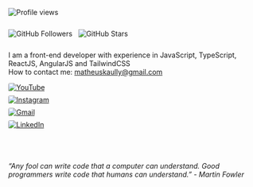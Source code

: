 ![Profile views](https://komarev.com/ghpvc/?username=matheuskaully&color=blueviolet)

<div style="display: flex; gap: 12px; padding: 12px 0;">
  <img src="https://img.shields.io/github/followers/matheuskaully?style=social" alt="GitHub Followers" />
  <img src="https://img.shields.io/github/stars/matheuskaully?style=social" alt="GitHub Stars" />
</div>

I am a front-end developer with experience in JavaScript, TypeScript, ReactJS, AngularJS and TailwindCSS  
How to contact me: matheuskaully@gmail.com

<div style="padding-bottom: 16px; display: flex; flex-direction: column; gap: 8px;">
  <a href="https://www.youtube.com/kaullygamer" target="_blank">
    <img src="https://img.shields.io/badge/YouTube-c792ea?style=for-the-badge&logo=youtube&logoColor=white" style="border-radius: 3px;" alt="YouTube" />
  </a>
  <a href="https://instagram.com/matheuskaully" target="_blank">
    <img src="https://img.shields.io/badge/Instagram-c792ea?style=for-the-badge&logo=instagram&logoColor=white" style="border-radius: 3px;" alt="Instagram" />
  </a>
  <a href="mailto:matheuskaully@gmail.com" target="_blank">
    <img src="https://img.shields.io/badge/Gmail-c792ea?style=for-the-badge&logo=gmail&logoColor=white" style="border-radius: 3px;" alt="Gmail" />
  </a>
  <a href="https://www.linkedin.com/in/matheuskaully" target="_blank">
    <img src="https://img.shields.io/badge/LinkedIn-c792ea?style=for-the-badge&logo=linkedin&logoColor=white" style="border-radius: 3px;" alt="LinkedIn" />
  </a>
</div>

<p style="padding-top: 36px; font-style: italic;">
  “Any fool can write code that a computer can understand. Good programmers write code that humans can understand.” - Martin Fowler
</p>
